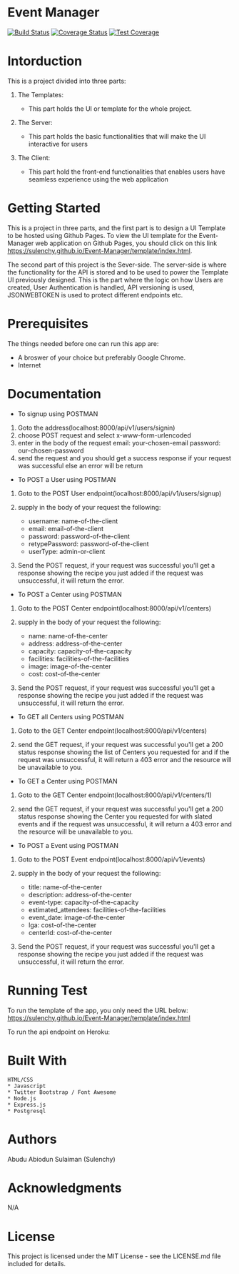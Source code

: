 # Event Manager
[![Build Status](https://travis-ci.org/sulenchy/Event-Manager.svg?branch=develop)](https://travis-ci.org/sulenchy/Event-Manager) [![Coverage Status](https://coveralls.io/repos/github/sulenchy/Event-Manager/badge.svg?branch=develop)](https://coveralls.io/github/sulenchy/Event-Manager?branch=develop) [![Test Coverage](https://api.codeclimate.com/v1/badges/abe3a40a6fe630f7f4c7/test_coverage)](https://codeclimate.com/github/sulenchy/Event-Manager/test_coverage) 

# Intorduction
This is a project divided into three parts:

1.  The Templates:

    * This part holds the UI or template for the whole project.
2.  The Server:

    * This part holds the basic functionalities that will make the UI interactive for users
3.  The Client:

    * This part hold the front-end functionalities that enables users have seamless experience using the web application

# Getting Started
This is a project in three parts, and the first part is to design a UI Template to be hosted using Github Pages. To view the UI template for the Event-Manager web application on Github Pages, you should click on this link https://sulenchy.github.io/Event-Manager/template/index.html.

The second part of this project is the Sever-side. The server-side is where the functionality for the API is stored and to be used to power the Template UI previously designed. This is the part where the logic on how Users are created, User Authentication is handled, API versioning is used, JSONWEBTOKEN is used to protect different endpoints etc.

# Prerequisites
The things needed before one can run this app are:
* A broswer of your choice but preferably Google Chrome.
* Internet

# Documentation
*   To signup using POSTMAN

1.  Goto the address(localhost:8000/api/v1/users/signin)
2.  choose POST request and select x-www-form-urlencoded
3.  enter in the body of the request  email: your-chosen-email password: our-chosen-password
4.  send the request and you should get a success response if your request was successful else an error will be return

*   To POST a User using POSTMAN

1.  Goto to the POST User endpoint(localhost:8000/api/v1/users/signup)

2.  supply in the body of your request the following:
    *   username: name-of-the-client
    *   email: email-of-the-client
    *   password: password-of-the-client
    *   retypePassword: password-of-the-client
    *   userType: admin-or-client
3.  Send the POST request, if your request was successful you'll get a response showing the recipe you just added if the request was unsuccessful, it will return the error.


*   To POST a Center using POSTMAN

1.  Goto to the POST Center endpoint(localhost:8000/api/v1/centers)

2.  supply in the body of your request the following:
    *   name: name-of-the-center
    *   address: address-of-the-center
    *   capacity: capacity-of-the-capacity
    *   facilities: facilities-of-the-facilities
    *   image: image-of-the-center
    *   cost: cost-of-the-center
3.  Send the POST request, if your request was successful you'll get a response showing the recipe you just added if the request was unsuccessful, it will return the error.


*   To GET all Centers using POSTMAN

1.  Goto to the GET Center endpoint(localhost:8000/api/v1/centers)

2.  send the GET request, if your request was successful you'll get a 200 status response showing the list of Centers you requested for and if the request was unsuccessful, it will return a 403 error and the resource will be unavailable to you.


*   To GET a Center using POSTMAN

1.  Goto to the GET Center endpoint(localhost:8000/api/v1/centers/1)

2.  send the GET request, if your request was successful you'll get a 200 status response showing the Center you requested for with slated events and if the request was unsuccessful, it will return a 403 error and the resource will be unavailable to you.

*   To POST a Event using POSTMAN

1.  Goto to the POST Event endpoint(localhost:8000/api/v1/events)

2.  supply in the body of your request the following:
    *   title: name-of-the-center
    *   description: address-of-the-center
    *   event-type: capacity-of-the-capacity
    *   estimated_attendees: facilities-of-the-facilities
    *   event_date: image-of-the-center
    *   lga: cost-of-the-center
    *   centerId: cost-of-the-center
3.  Send the POST request, if your request was successful you'll get a response showing the recipe you just added if the request was unsuccessful, it will return the error.

# Running Test
To run the template of the app, you only need the URL below: 
https://sulenchy.github.io/Event-Manager/template/index.html

To run the api endpoint on Heroku:

# Built With
    HTML/CSS
    * Javascript
    * Twitter Bootstrap / Font Awesome
    * Node.js
    * Express.js
    * Postgresql

# Authors
Abudu Abiodun Sulaiman (Sulenchy)

# Acknowledgments
N/A

# License
This project is licensed under the MIT License - see the LICENSE.md file included for details.